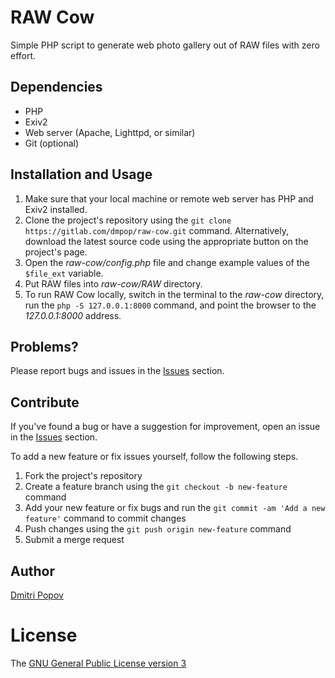 # RAW Cow

Simple PHP script to generate web photo gallery out of RAW files with zero effort.

## Dependencies

- PHP
- Exiv2
- Web server (Apache, Lighttpd, or similar)
- Git (optional)

## Installation and Usage

1. Make sure that your local machine or remote web server has PHP and Exiv2 installed.
2. Clone the project's repository using the `git clone https://gitlab.com/dmpop/raw-cow.git` command. Alternatively, download the latest source code using the appropriate button on the project's page.
3. Open the _raw-cow/config.php_ file and change example values of the `$file_ext` variable.
4. Put RAW files into _raw-cow/RAW_ directory.
5. To run RAW Cow locally, switch in the terminal to the _raw-cow_ directory,  run the `php -S 127.0.0.1:8000` command, and point the browser to the _127.0.0.1:8000_ address.

## Problems?

Please report bugs and issues in the [Issues](https://gitlab.com/dmpop/raw-cow/issues) section.

## Contribute

If you've found a bug or have a suggestion for improvement, open an issue in the [Issues](https://gitlab.com/dmpop/raw-cow/issues) section.

To add a new feature or fix issues yourself, follow the following steps.

1. Fork the project's repository
2. Create a feature branch using the `git checkout -b new-feature` command
3. Add your new feature or fix bugs and run the `git commit -am 'Add a new feature'` command to commit changes
4. Push changes using the `git push origin new-feature` command
5. Submit a merge request

## Author

[Dmitri Popov](https://www.tokyomade.photography/)

# License

The [GNU General Public License version 3](http://www.gnu.org/licenses/gpl-3.0.en.html)
